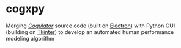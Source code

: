 # cogxpy

Merging <i><a href = "https://github.com/Cogulator/Cogulator">Cogulator</a></i> source code (built on <a href = "electronjs.org">Electron</a>) with Python GUI (building on <a href="https://docs.python.org/3/library/tkinter.html">Tkinter</a>) to develop an automated human performance modeling algorithm  
